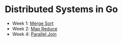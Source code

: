 # Distributed Systems in Go

* Week 1: [Merge Sort](../../../tree/master/tidb/mergesort)
* Week 2: [Map Reduce](../../../tree/master/tidb/mapreduce)
* Week 4: [Parallel Join](../../../tree/master/tidb/join)
